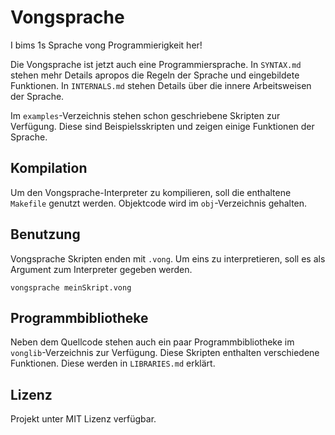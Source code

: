 # Vongsprache
I bims 1s Sprache vong Programmierigkeit her!

Die Vongsprache ist jetzt auch eine Programmiersprache. In `SYNTAX.md` stehen mehr Details apropos die Regeln der Sprache und eingebildete Funktionen. In `INTERNALS.md` stehen Details über die innere Arbeitsweisen der Sprache.

Im `examples`-Verzeichnis stehen schon geschriebene Skripten zur Verfügung. Diese sind Beispielsskripten und zeigen einige Funktionen der Sprache.

## Kompilation

Um den Vongsprache-Interpreter zu kompilieren, soll die enthaltene `Makefile` genutzt werden. Objektcode wird im `obj`-Verzeichnis gehalten.

## Benutzung

Vongsprache Skripten enden mit `.vong`. Um eins zu interpretieren, soll es als Argument zum Interpreter gegeben werden.
```
vongsprache meinSkript.vong
```

## Programmbibliotheke

Neben dem Quellcode stehen auch ein paar Programmbibliotheke im `vonglib`-Verzeichnis zur Verfügung. Diese Skripten enthalten verschiedene Funktionen. Diese werden in `LIBRARIES.md` erklärt.

## Lizenz

Projekt unter MIT Lizenz verfügbar.
